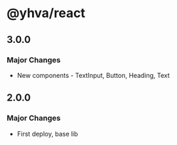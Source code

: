 # @yhva/react

## 3.0.0

### Major Changes

- New components - TextInput, Button, Heading, Text

## 2.0.0

### Major Changes

- First deploy, base lib
